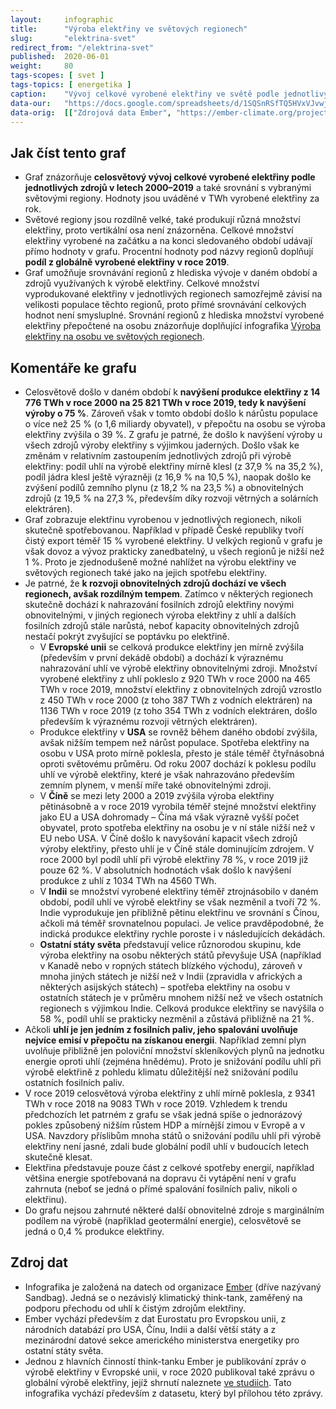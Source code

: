 ```yaml
---
layout:     infographic
title:      "Výroba elektřiny ve světových regionech"
slug:       "elektrina-svet"
redirect_from: "/elektrina-svet"
published:  2020-06-01
weight:     80
tags-scopes: [ svet ]
tags-topics: [ energetika ]
caption:    "Vývoj celkové vyrobené elektřiny ve světě podle jednotlivých zdrojů v letech 2000–2019, včetně údajů pro hlavní světové regiony. Hodnoty jsou uváděné v TWh za rok."
data-our:   "https://docs.google.com/spreadsheets/d/1SQSnRSfTQ5HVxVJvwj4igfl22hyblYVjDo_INceKy4I"
data-orig:  [["Zdrojová data Ember", "https://ember-climate.org/project/data-global-electricity-review/"]]
---
```


## Jak číst tento graf

* Graf znázorňuje **celosvětový vývoj celkové vyrobené elektřiny podle jednotlivých zdrojů v letech 2000–2019** a také srovnání s vybranými světovými regiony. Hodnoty jsou uváděné v <glossary id="w">TWh</glossary> vyrobené elektřiny za rok.
* Světové regiony jsou rozdílně velké, také produkují různá množství elektřiny, proto vertikální osa není znázorněna. Celkové množství elektřiny vyrobené na začátku a na konci sledovaného období udávají přímo hodnoty v grafu. Procentní hodnoty pod názvy regionů doplňují **podíl z globálně vyrobené elektřiny v roce 2019**.
* Graf umožňuje srovnávání regionů z hlediska vývoje v daném období a zdrojů využívaných k výrobě elektřiny. Celkové množství vyprodukované elektřiny v jednotlivých regionech samozřejmě závisí na velikosti populace těchto regionů, proto přímé srovnávání celkových hodnot není smysluplné. Srovnání regionů z hlediska množství vyrobené elektřiny přepočtené na osobu znázorňuje doplňující infografika [Výroba elektřiny na osobu ve světových regionech](/infografiky/elektrina-na-osobu-svet).

## Komentáře ke grafu

* Celosvětově došlo v daném období k **navýšení produkce elektřiny z 14 776 TWh v roce 2000 na 25 821 TWh v roce 2019, tedy k navýšení výroby o 75 %**. Zároveň však v tomto období došlo k nárůstu populace o více než 25 % (o 1,6 miliardy obyvatel), v přepočtu na osobu se výroba elektřiny zvýšila o 39 %. Z grafu je patrné, že došlo k navýšení výroby u všech zdrojů výroby elektřiny s výjimkou jaderných. Došlo však ke změnám v relativním zastoupením jednotlivých zdrojů při výrobě elektřiny: podíl uhlí na výrobě elektřiny mírně klesl (z 37,9 % na 35,2 %), podíl jádra klesl ještě výrazněji (z 16,9 % na 10,5 %), naopak došlo ke zvýšení podílů zemního plynu (z 18,2 % na 23,5 %) a obnovitelných zdrojů (z 19,5 % na 27,3 %, především díky rozvoji větrných a solárních elektráren).
* Graf zobrazuje elektřinu vyrobenou v jednotlivých regionech, nikoli skutečně spotřebovanou. Například v případě České republiky tvoří čistý export téměř 15 % vyrobené elektřiny. U velkých regionů v grafu je však dovoz a vývoz prakticky zanedbatelný, u všech regionů je nižší než 1 %. Proto je zjednodušeně možné nahlížet na výrobu elektřiny ve světových regionech také jako na jejich spotřebu elektřiny.
* Je patrné, že **k rozvoji obnovitelných zdrojů dochází ve všech regionech, avšak rozdílným tempem**. Zatímco v některých regionech skutečně dochází k nahrazování fosilních zdrojů elektřiny novými obnovitelnými, v jiných regionech výroba elektřiny z uhlí a dalších fosilních zdrojů stále narůstá, neboť kapacity obnovitelných zdrojů nestačí pokrýt zvyšující se poptávku po elektřině.
  * V **Evropské unii** se celková produkce elektřiny jen mírně zvýšila (především v první dekádě období) a dochází k výraznému nahrazování uhlí ve výrobě elektřiny obnovitelnými zdroji. Množství vyrobené elektřiny z uhlí pokleslo z 920 TWh v roce 2000 na 465 TWh v roce 2019, množství elektřiny z obnovitelných zdrojů vzrostlo z 450 TWh v roce 2000 (z toho 387 TWh z vodních elektráren) na 1136 TWh v roce 2019 (z toho 354 TWh z vodních elektráren, došlo především k výraznému rozvoji větrných elektráren).
  * Produkce elektřiny v **USA** se rovněž během daného období zvýšila, avšak nižším tempem než nárůst populace. Spotřeba elektřiny na osobu v USA proto mírně poklesla, přesto je stále téměř čtyřnásobná oproti světovému průměru. Od roku 2007 dochází k poklesu podílu uhlí ve výrobě elektřiny, které je však nahrazováno především zemním plynem, v menší míře také obnovitelnými zdroji.
  * V **Číně** se mezi lety 2000 a 2019 zvýšila výroba elektřiny pětinásobně a v roce 2019 vyrobila téměř stejné množství elektřiny jako EU a USA dohromady – Čína má však výrazně vyšší počet obyvatel, proto spotřeba elektřiny na osobu je v ní stále nižší než v EU nebo USA. V Číně došlo k navyšování kapacit všech zdrojů výroby elektřiny, přesto uhlí je v Číně stále dominujícím zdrojem. V roce 2000 byl podíl uhlí při výrobě elektřiny 78 %, v roce 2019 již pouze 62 %. V absolutních hodnotách však došlo k navýšení produkce z uhlí z 1034 TWh na 4560 TWh.
  * V **Indii** se množství vyrobené elektřiny téměř ztrojnásobilo v daném období, podíl uhlí ve výrobě elektřiny se však nezměnil a tvoří 72 %. Indie vyprodukuje jen přibližně pětinu elektřinu ve srovnání s Čínou, ačkoli má téměř srovnatelnou populaci. Je velice pravděpodobné, že indická produkce elektřiny rychle poroste i v následujících dekádách.
  * **Ostatní státy světa** představují velice různorodou skupinu, kde výroba elektřiny na osobu některých států převyšuje USA (například v Kanadě nebo v ropných státech blízkého východu), zároveň v mnoha jiných státech je nižší než v Indii (zpravidla v afrických a některých asijských státech) – spotřeba elektřiny na osobu v ostatních státech je v průměru mnohem nižší než ve všech ostatních regionech s výjimkou Indie. Celková produkce elektřiny se navýšila o 58 %, podíl uhlí se prakticky nezměnil a zůstává přibližně na 21 %.
* Ačkoli **uhlí je jen jedním z fosilních paliv, jeho spalování uvolňuje nejvíce emisí v přepočtu na získanou energii**. Například zemní plyn uvolňuje přibližně jen poloviční množství skleníkových plynů na jednotku energie oproti uhlí (zejména hnědému). Proto je snižování podílu uhlí při výrobě elektřině z pohledu klimatu důležitější než snižování podílu ostatních fosilních paliv.
* V roce 2019 celosvětová výroba elektřiny z uhlí mírně poklesla, z 9341 TWh v roce 2018 na 9083 TWh v roce 2019. Vzhledem k trendu předchozích let patrném z grafu se však jedná spíše o jednorázový pokles způsobený nižším růstem HDP a mírnější zimou v Evropě a v USA. Navzdory příslibům mnoha států o snižování podílu uhlí při výrobě elektřiny není jasné, zdali bude globální podíl uhlí v budoucích letech skutečně klesat.
* Elektřina představuje pouze část z celkové spotřeby energií, například většina energie spotřebovaná na dopravu či vytápění není v grafu zahrnuta (neboť se jedná o přímé spalování fosilních paliv, nikoli o elektřinu).
* Do grafu nejsou zahrnuté některé další obnovitelné zdroje s marginálním podílem na výrobě (například geotermální energie), celosvětově se jedná o 0,4 % produkce elektřiny.

## Zdroj dat

* Infografika je založená na datech od organizace [Ember](https://ember-climate.org/) (dříve nazývaný Sandbag). Jedná se o nezávislý klimatický think-tank, zaměřený na podporu přechodu od uhlí k čistým zdrojům elektřiny.
* Ember vychází především z dat Eurostatu pro Evropskou unii, z národních databází pro USA, Čínu, Indii a další větší státy a z mezinárodní datové sekce amerického ministerstva energetiky pro ostatní státy světa.
* Jednou z hlavních činností think-tanku Ember je publikování zpráv o výrobě elektřiny v Evropské unii, v roce 2020 publikoval také zprávu o globální výrobě elektřiny, jejíž shrnutí naleznete [ve studiích](/studie/2020_globalni-zprava-o-elektrine). Tato infografika vychází především z datasetu, který byl přílohou této zprávy.
